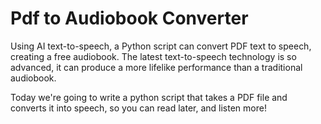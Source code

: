 # Pdf to Audiobook Converter

Using AI text-to-speech, a Python script can convert PDF text to speech, creating a free audiobook. The latest text-to-speech technology is so advanced, it can produce a more lifelike performance than a traditional audiobook.

Today we're going to write a python script that takes a PDF file and converts it into speech, so you can read later, and listen more!
